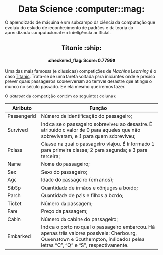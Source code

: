<h1 align="center">Data Science :computer::mag:</h1>

O aprendizado de máquina é um subcampo da ciência da computação que evoluiu do estudo de reconhecimento de padrões e da teoria do aprendizado computacional em inteligência artificial.
<h2 align="center">Titanic :ship:</h2>

<h4 align="center">:checkered_flag: Score: 0.77990</h4>

Uma das mais famosas (e clássicas) competições de *Machine Learning* é o caso [Titanic](https://pt.wikipedia.org/wiki/Naufr%C3%A1gio_do_RMS_Titanic). Trata-se de uma tarefa voltada para iniciantes onde é preciso prever quais passageiros sobreviveriam ao terrível desastre que atingiu o mundo no século passado. E é ela mesmo que iremos fazer.

O *dataset* da competição contém as seguintes colunas:

Atributo | Função
--------- | ------
PassengerId     | Número de identificação do passageiro;
Survived    | Indica se o passageiro sobreviveu ao desastre. É atribuído o valor de 0 para aqueles que não sobreviveram, e 1 para quem sobreviveu;
Pclass    | Classe na qual o passageiro viajou. É informado 1 para primeira classe; 2 para segunda; e 3 para terceira;
Name  | Nome do passageiro;
Sex  | Sexo do passageiro;
Age  | Idade do passageiro (em anos);
SibSp  | Quantidade de irmãos e cônjuges a bordo;
Parch  | Quantidade de pais e filhos a bordo;
Ticket | Número da passagem; 
Fare  | Preço da passagem;
Cabin  | Número da cabine do passageiro;
Embarked  | Indica o porto no qual o passageiro embarcou. Há apenas três valores possíveis: Cherbourg, Queenstown e Southampton, indicados pelas letras “C”, “Q” e “S”, respectivamente.
